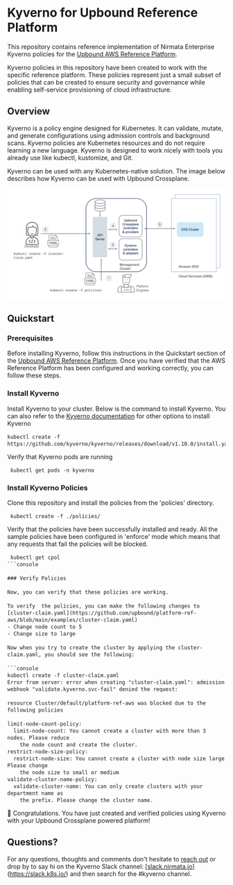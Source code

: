 # Kyverno for Upbound Reference Platform 

This repository contains reference implementation of Nirmata Enterprise Kyverno policies for the [Upbound AWS Reference Platform](https://github.com/upbound/platform-ref-aws).

Kyverno policies in this repository have been created to work with the specific reference platform. These policies represent just a small subset of policies that can be created to ensure security and governance while enabling self-service provisioning of cloud infrastructure. 

## Overview

Kyverno is a policy engine designed for Kubernetes. It can validate, mutate, and generate configurations using admission controls and background scans. Kyverno policies are Kubernetes resources and do not require learning a new language. Kyverno is designed to work nicely with tools you already use like kubectl, kustomize, and Git.


Kyverno can be used with any Kubernetes-native solution. The image below describes how Kyverno can be used with Upbound Crossplane.

![image info](./images/overview.png)


## Quickstart

### Prerequisites

Before installing Kyverno, follow this instructions in the Quickstart section of the [Upbound AWS Reference Platform](https://github.com/upbound/platform-ref-aws). Once you have verified that the AWS Reference Platform has been configured and working correctly, you can follow these steps.

### Install Kyverno

Install Kyverno to your cluster. Below is the command to install Kyverno. You can also refer to the [Kyverno documentation](https://kyverno.io/docs/installation/) for other options to install Kyverno

```console
kubectl create -f https://github.com/kyverno/kyverno/releases/download/v1.10.0/install.yaml
```

Verify that Kyverno pods are running

```console
 kubectl get pods -n kyverno
```

### Install Kyverno Policies

Clone this repository and install the policies from the 'policies' directory.

```console
 kubectl create -f ./policies/
```

Verify that the policies have been successfully installed and ready. All the sample policies have been configured in 'enforce' mode which means that any requests that fail the policies will be blocked.

```console
 kubectl get cpol
```console

### Verify Policies

Now, you can verify that these policies are working.

To verify  the policies, you can make the following changes to [cluster-claim.yaml](https://github.com/upbound/platform-ref-aws/blob/main/examples/cluster-claim.yaml)
- Change node count to 5
- Change size to large

Now when you try to create the cluster by applying the cluster-claim.yaml, you should see the following:

```console
kubectl create -f cluster-claim.yaml
Error from server: error when creating "cluster-claim.yaml": admission webhook "validate.kyverno.svc-fail" denied the request:

resource Cluster/default/platform-ref-aws was blocked due to the following policies

limit-node-count-policy:
  limit-node-count: You cannot create a cluster with more than 3 nodes. Please reduce
    the node count and create the cluster.
restrict-node-size-policy:
  restrict-node-size: You cannot create a cluster with node size large Please change
    the node size to small or medium
validate-cluster-name-policy:
  validate-cluster-name: You can only create clusters with your department name as
    the prefix. Please change the cluster name.
```


🎉 Congratulations. You have just created and verified policies using Kyverno with your Upbound Crossplane powered platform!


## Questions?

For any questions, thoughts and comments don't hesitate to [reach
out](https://nirmata.com/contact-us/) or drop by to say hi on the Kyverno Slack channel: 
[[slack.nirmata.io](https://slack.k8s.io/)](https://slack.k8s.io/) and then search for the #kyverno channel.